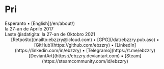 Pri
===

<div class="center">Esperanto ▪ [English](/en/about/)</div>
<div class="center">la 27-an de Aprilo 2017</div>
<div class="center">Laste ĝisdatigita: la 27-an de Oktobro 2021</div>

<center>
[Retpoŝto](mailto:ebzzry@icloud.com) ▪ [GPG](/dat/ebzzry.pub.asc) ▪ [GitHub](https://github.com/ebzzry) ▪ [LinkedIn](https://linkedin.com/in/ebzzry) ▪ [Telegramo](https://t.me/ebzzry)<br>
[DeviantArt](https://ebzzry.deviantart.com) ▪ [Steam](https://steamcommunity.com/id/ebzzry)
</center>
